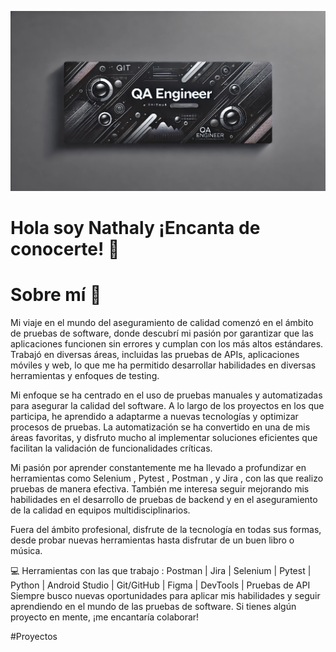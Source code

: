 ![QA Engineer Banner](https://github.com/Nathyku/Nathyku/blob/main/Banner.2.webp?raw=true)
# Hola soy Nathaly ¡Encanta de conocerte! 👋
# Sobre mí 🚀 
Mi viaje en el mundo del aseguramiento de calidad comenzó en el ámbito de pruebas de software, donde descubrí mi pasión por garantizar que las aplicaciones funcionen sin errores y cumplan con los más altos estándares. Trabajó en diversas áreas, incluidas las pruebas de APIs, aplicaciones móviles y web, lo que me ha permitido desarrollar habilidades en diversas herramientas y enfoques de testing.

Mi enfoque se ha centrado en el uso de pruebas manuales y automatizadas para asegurar la calidad del software. A lo largo de los proyectos en los que participa, he aprendido a adaptarme a nuevas tecnologías y optimizar procesos de pruebas. La automatización se ha convertido en una de mis áreas favoritas, y disfruto mucho al implementar soluciones eficientes que facilitan la validación de funcionalidades críticas.

Mi pasión por aprender constantemente me ha llevado a profundizar en herramientas como Selenium , Pytest , Postman , y Jira , con las que realizo pruebas de manera efectiva. También me interesa seguir mejorando mis habilidades en el desarrollo de pruebas de backend y en el aseguramiento de la calidad en equipos multidisciplinarios.

Fuera del ámbito profesional, disfrute de la tecnología en todas sus formas, desde probar nuevas herramientas hasta disfrutar de un buen libro o música.

💻 Herramientas con las que trabajo :
Postman | Jira | Selenium | Pytest | Python | Android Studio | Git/GitHub | Figma | DevTools | Pruebas de API
Siempre busco nuevas oportunidades para aplicar mis habilidades y seguir aprendiendo en el mundo de las pruebas de software. Si tienes algún proyecto en mente, ¡me encantaría colaborar!

#Proyectos 






<!--
**Nathyku/Nathyku** is a ✨ _special_ ✨ repository because its `README.md` (this file) appears on your GitHub profile.

Here are some ideas to get you started:

- 🔭 I’m currently working on ...
- 🌱 I’m currently learning ...
- 👯 I’m looking to collaborate on ...
- 🤔 I’m looking for help with ...
- 💬 Ask me about ...
- 📫 How to reach me: ...
- 😄 Pronouns: ...
- ⚡ Fun fact: ...
-->
